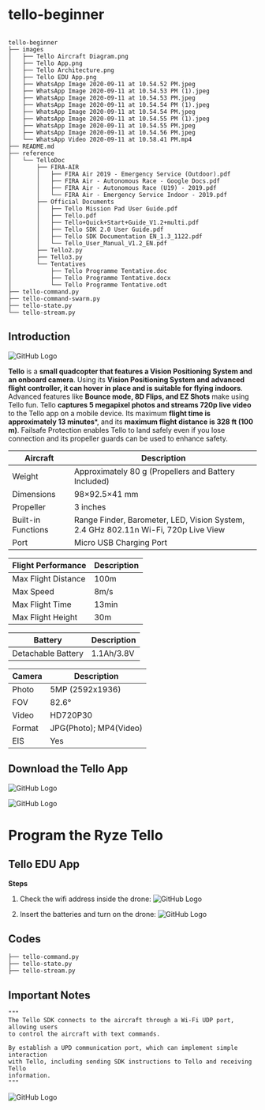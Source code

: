# tello-beginner

```

tello-beginner
├── images
│   ├── Tello Aircraft Diagram.png
│   ├── Tello App.png
│   ├── Tello Architecture.png
│   ├── Tello EDU App.png
│   ├── WhatsApp Image 2020-09-11 at 10.54.52 PM.jpeg
│   ├── WhatsApp Image 2020-09-11 at 10.54.53 PM (1).jpeg
│   ├── WhatsApp Image 2020-09-11 at 10.54.53 PM.jpeg
│   ├── WhatsApp Image 2020-09-11 at 10.54.54 PM (1).jpeg
│   ├── WhatsApp Image 2020-09-11 at 10.54.54 PM.jpeg
│   ├── WhatsApp Image 2020-09-11 at 10.54.55 PM (1).jpeg
│   ├── WhatsApp Image 2020-09-11 at 10.54.55 PM.jpeg
│   ├── WhatsApp Image 2020-09-11 at 10.54.56 PM.jpeg
│   └── WhatsApp Video 2020-09-11 at 10.58.41 PM.mp4
├── README.md
├── reference
│   └── TelloDoc
│       ├── FIRA-AIR
│       │   ├── FIRA Air 2019 - Emergency Service (Outdoor).pdf
│       │   ├── FIRA Air - Autonomous Race - Google Docs.pdf
│       │   ├── FIRA Air - Autonomous Race (U19) - 2019.pdf
│       │   └── FIRA Air - Emergency Service Indoor - 2019.pdf
│       ├── Official Documents
│       │   ├── Tello Mission Pad User Guide.pdf
│       │   ├── Tello.pdf
│       │   ├── Tello+Quick+Start+Guide_V1.2+multi.pdf
│       │   ├── Tello SDK 2.0 User Guide.pdf
│       │   ├── Tello SDK Documentation EN_1.3_1122.pdf
│       │   └── Tello_User_Manual_V1.2_EN.pdf
│       ├── Tello2.py
│       ├── Tello3.py
│       └── Tentatives
│           ├── Tello Programme Tentative.doc
│           ├── Tello Programme Tentative.docx
│           └── Tello Programme Tentative.odt
├── tello-command.py
├── tello-command-swarm.py
├── tello-state.py
└── tello-stream.py
```

## Introduction

![GitHub Logo](https://github.com/KhairulIzwan/tello-beginner/blob/master/images/Tello%20Aircraft%20Diagram.png)

**Tello** is a **small quadcopter that features a Vision Positioning System and an 
onboard camera**. Using its **Vision Positioning System and advanced flight 
controller, it can hover in place and is suitable for flying indoors**. Advanced 
features like **Bounce mode, 8D Flips, and EZ Shots** make using Tello fun. Tello 
**captures 5 megapixel photos and streams 720p live video** to the Tello app on a 
mobile device. Its maximum **flight time is approximately 13 minutes***, and its 
**maximum flight distance is 328 ft (100 m)**. Failsafe Protection enables Tello to 
land safely even if you lose connection and its propeller guards can be used to 
enhance safety.

Aircraft | Description
------------ | -------------
Weight | Approximately 80 g (Propellers and Battery Included)
Dimensions | 98×92.5×41 mm
Propeller | 3 inches
Built-in Functions | Range Finder, Barometer, LED, Vision System, 2.4 GHz 802.11n Wi-Fi, 720p Live View
Port | Micro USB Charging Port


Flight Performance | Description
------------ | -------------
Max Flight Distance | 100m
Max Speed | 8m/s
Max Flight Time | 13min
Max Flight Height | 30m

Battery | Description
------------ | -------------
Detachable Battery | 1.1Ah/3.8V

Camera | Description
------------ | -------------
Photo | 5MP (2592x1936)
FOV | 82.6°
Video | HD720P30
Format | JPG(Photo); MP4(Video)
EIS | Yes

## Download the Tello App

![GitHub Logo](https://github.com/KhairulIzwan/tello-beginner/blob/master/images/Tello%20App.png)

![GitHub Logo](https://github.com/KhairulIzwan/tello-beginner/blob/master/images/Tello%20EDU%20App.png)

# Program the Ryze Tello
## Tello EDU App

**Steps**
1. Check the wifi address inside the drone:
![GitHub Logo](https://github.com/KhairulIzwan/tello-beginner/blob/master/images/WhatsApp%20Image%202020-09-11%20at%2010.54.56%20PM.jpeg)

2. Insert the batteries and turn on the drone:
![GitHub Logo](https://youtu.be/tgb-I981q9g)

## Codes

```
├── tello-command.py
├── tello-state.py
├── tello-stream.py
```

## Important Notes
```
"""
The Tello SDK connects to the aircraft through a Wi-Fi UDP port, allowing users 
to control the aircraft with text commands.

By establish a UPD communication port, which can implement simple interaction 
with Tello, including sending SDK instructions to Tello and receiving Tello 
information.
"""
```

![GitHub Logo](https://github.com/KhairulIzwan/tello-beginner/blob/master/images/Tello%20Architecture.png)
